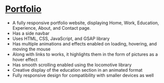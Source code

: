 #  [Portfolio](https://japsimar02.github.io/myPortfolio/)

- A fully responsive portfolio website, displaying Home, Work, Education, Experience, About, and Contact page.
- Has a side navbar
- Uses HTML, CSS, JavaScript, and GSAP library
- Has multiple animations and effects enabled on loading, hovering, and moving the mouse
- Along with links to works, it highlights them in the form of pictures as a hover effect
- Has smooth scrolling enabled using the locomotive library
- Creative display of the education section in an animated format
- Fully responsive design for compatibility with smaller devices as well
